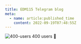 ```yaml
---
title: EDM115 Telegram blog
meta:
  - name: article:published_time
    content: 2022-09-19T07:48:55Z
---
```


![400-users](/img/blog/2022/09-19-400-users.webp)
400 users 🥳
